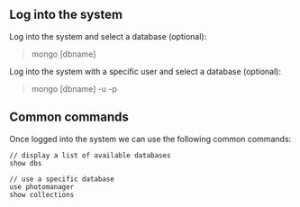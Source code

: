 ## Log into the system

Log into the system and select a database (optional):
> mongo [dbname]

Log into the system with a specific user and select a database (optional):
> mongo [dbname] -u <user> -p

## Common commands

Once logged into the system we can use the following common commands:

```console
// display a list of available databases
show dbs

// use a specific database
use photomanager
show collections
```

